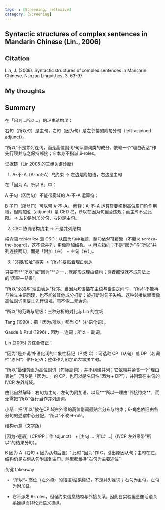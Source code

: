 ```yaml
---
tags  : [Screening, reflexive]
category: [Screening]
---
```

## Syntactic structures of complex sentences in Mandarin Chinese (Lin., 2006)

## Citation 
Lin, J. (2006). Syntactic structures of complex sentences in Mandarin Chinese. Nanzan Linguistics, 3, 63-97.

## My thoughts

## Summary 

在「因为…所以…」的理由结构里：

右句（所以句）是主句，左句（因为句）是左邻接的附加分句（left-adjoined adjunct）。

“所以”不是并列连词，而是高位副词/句际副词类的成分，依赖一个“理由表达”作先行项并与之保持邻接；它本身不指派 θ-roles。

证据链（Lin 2005 的三组关键诊断）
1) A-不-A（A-not-A）岛约束 → 左边是附加语，右边是主句

在「因为 A，所以 B」中：

A 子句（因为句）不能带宽域的 A-不-A 运算符；

B 子句（所以句）可以带 A-不-A。
解释：A-不-A 运算符要移到高位取句阶作用域，但附加语（adjunct）是 CED 岛，所以在因为句里会违规；而主句不受此限。→ 左边是附加分句、右边是主句。

2) CSC 协调结构约束 → 不是并列结构

把宾语 topicalize 测 CSC：从因为句中抽题，整句依然可接受（不要求 across-the-board），这不像并列，更像附加结构。→ 再次指向：不是“因为”与“所以”并列连接两句，而是「附加（左） + 主句（右）」。

3) “邻接/位址”事实 → “所以”要贴着理由表达

只要有**“所以”或“因为”**之一，就能形成理由结构；两者都没就不成句法上的“因果—结果”。

“所以”必须与“理由表达”相邻。当因为短语插在主语与谓语之间时，“所以”不能再与独立主语同现，也不能被其他成分打断；被打断时句子失格。这种邻接依赖很像高位副词需要其先行语境，而不像二元连词。

“所以”的范畴与层级：三种分析的对比与 Lin 的立场

Tang (1990)：把「因为/所以」都当 C°（补语化词）。

Gasde & Paul (1996)：因为 = 连词；所以 = 副词。

Lin (2005) 的综合修正：

“因为”是介词/补语化词的二象性标记（P 或 C）：可选取 CP（从句）或 DP（名词性“原因”）作补足语；整体作为附加语左邻接主句。

“所以”最佳刻画为高位副词（句际副词），并不组建并列；它依赖并紧邻一个“理由表达”（可以是「因为…」的 CP，也可以是名词性“因为 + DP”），并附着在主句的 I′/CP 左外缘域。

由此自然解释：右句为主句、左句为附加语、以及**“所以—理由”邻接约束**，而无需把“所以”强行当作并列连词。

小结：把“所以”放在CP 域左外缘的高位副词最贴合分布与约束；θ-角色依旧由各分句的述谓中心分配，“所以”不改 θ-role。

结构示意（文字版）

[因为-短语]（CP/PP；作 adjunct） + [主句 … ‘所以’ …]（I′/CP 左外缘带“所以”的结果分句）。

B 因为 A（右句 + 因为从句后置）：此时 “因为”作 C，引出原因从句；主句在左，结构仍是右侧从句附加到主句。两型都维持“右句为主要述位”

关键 takeaway

- “所以”= 高位（左外缘）的话语/结果标记，不是并列连词；右句为主句，左句为附加语。

- 它不派发 θ-roles，但强约束信息结构与邻接关系，因此在实验里更像话语关系操纵而非论元语义操纵。
